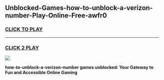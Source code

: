 
## Unblocked-Games-how-to-unblock-a-verizon-number-Play-Online-Free-awfr0
<h3>
<a href="https://premium76.site?title=how-to-unblock-a-verizon-number&ref=26A">CLICK TO PLAY</a></h3>
<hr>

<h3>
<a href="https://premium76.site?title=how-to-unblock-a-verizon-number&ref=26A">CLICK 2 PLAY</a>
  
</h3>

<a href="https://premium76.site?title=how-to-unblock-a-verizon-number&ref=26A"><img src="https://clearcache.store/games.png"></a>


**how-to-unblock-a-verizon-number games unblocked: Your Gateway to Fun and Accessible Online Gaming**
